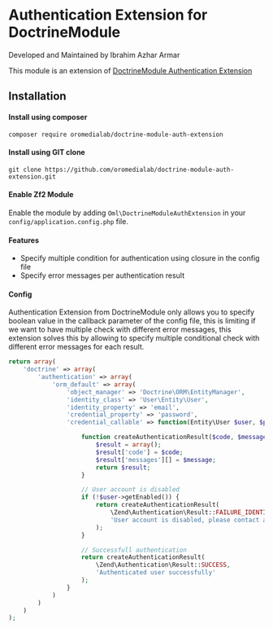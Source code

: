 Authentication Extension for DoctrineModule
=============
Developed and Maintained by Ibrahim Azhar Armar   

This module is an extension of [DoctrineModule Authentication Extension](https://github.com/doctrine/DoctrineModule/blob/master/docs/authentication.md)

Installation
------------

#### Install using composer
```
composer require oromedialab/doctrine-module-auth-extension
```

#### Install using GIT clone
```
git clone https://github.com/oromedialab/doctrine-module-auth-extension.git
```

#### Enable Zf2 Module
Enable the module by adding `Oml\DoctrineModuleAuthExtension` in your `config/application.config.php` file.

#### Features
  - Specify multiple condition for authentication using closure in the config file
  - Specify error messages per authentication result

#### Config
Authentication Extension from DoctrineModule only allows you to specify boolean value in the callback parameter of the config file, this is limiting if we want to have multiple check with different error messages, this extension solves this by allowing to specify multiple conditional check with different error messages for each result.

```php
return array(
	'doctrine' => array(
        'authentication' => array(
            'orm_default' => array(
                'object_manager' => 'Doctrine\ORM\EntityManager',
                'identity_class' => 'User\Entity\User',
                'identity_property' => 'email',
                'credential_property' => 'password',
                'credential_callable' => function(Entity\User $user, $password) {

                    function createAuthenticationResult($code, $message) {
                        $result = array();
                        $result['code'] = $code;
                        $result['messages'][] = $message;
                        return $result;
                    }

                    // User account is disabled
                    if (!$user->getEnabled()) {
                        return createAuthenticationResult(
                            \Zend\Authentication\Result::FAILURE_IDENTITY_AMBIGUOUS,
                            'User account is disabled, please contact administrator'
                        );
                    }

                    // Successfull authentication
                    return createAuthenticationResult(
                        \Zend\Authentication\Result::SUCCESS,
                        'Authenticated user successfully'
                    );
                }
            )
        )
    )
);
```